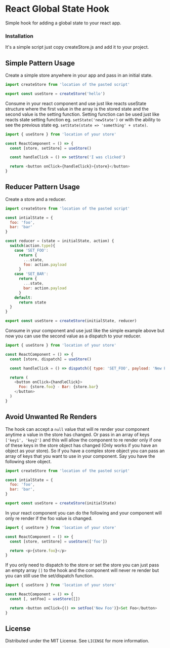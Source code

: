 # React Global State Hook

Simple hook for adding a global state to your react app.

### Installation

It's a simple script just copy createStore.js and add it to your project.

## Simple Pattern Usage

Create a simple store anywhere in your app and pass in an initial state.

```js
import createStore from 'location of the pasted script'

export const useStore = createStore('hello')
```

Consume in your react component and use just like reacts useState structure where the first value in the array is the stored state and the second value is the setting function. Setting function can be used just like reacts state setting function eg. `setState('newState')` or with the ability to see the previous state eg. `setState(state => 'something' + state)`.

```js
import { useStore } from 'location of your store'

const ReactComponent = () => {
  const [store, setStore] = useStore()

  const handleClick = () => setStore('I was clicked')

  return <button onClick={handleClick}>{store}</button>
}
```

## Reducer Pattern Usage

Create a store and a reducer.

```js
import createStore from 'location of the pasted script'

const intialState = {
  foo: 'foo',
  bar: 'bar'
}

const reducer = (state = initialState, action) {
  switch(action.type){
    case 'SET_FOO':
      return {
        ...state,
        foo: action.payload
      }
    case 'SET_BAR':
      return {
        ...state,
        bar: action.payload
      }
    default:
      return state
  }
}

export const useStore = createStore(initialState, reducer)
```

Consume in your component and use just like the simple example above but now you can use the second value as a dispatch to your reducer.

```js
import { useStore } from 'location of your store'

const ReactComponent = () => {
  const [store, dispatch] = useStore()

  const handleClick = () => dispatch({ type: 'SET_FOO', payload: 'New Foo' })

  return (
    <button onClick={handleClick}>
      Foo: {store.foo} - Bar: {store.bar}
    </button>
  )
}
```

## Avoid Unwanted Re Renders

The hook can accept a `null` value that will re render your component anytime a value in the store has changed. Or pass in an array of keys `['key1', 'key2']` and this will allow the component to re render only if one of these keys in the store object has changed (Only works if you have an object as your store). So if you have a complex store object you can pass an array of keys that you want to use in your component. Say you have the following store object.

```js
import createStore from 'location of the pasted script'

const intialState = {
  foo: 'foo',
  bar: 'bar',
}

export const useStore = createStore(initialState)
```

In your react component you can do the following and your component will only re render if the foo value is changed.

```js
import { useStore } from 'location of your store'

const ReactComponent = () => {
  const [store, setStore] = useStore(['foo'])

  return <p>{store.foo}</p>
}
```

If you only need to dispatch to the store or set the store you can just pass an empty array `[]` to the hook and the component will never re render but you can still use the set/dispatch function.

```js
import { useStore } from 'location of your store'

const ReactComponent = () => {
  const [, setFoo] = useStore([])

  return <button onClick={() => setFoo('New Foo')}>Set Foo</button>
}
```

## License

Distributed under the MIT License. See `LICENSE` for more information.
